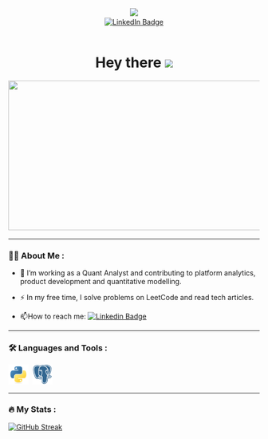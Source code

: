 <div id="header" align="center">
  <img src="https://media.giphy.com/media/PipIpOPttgmv7mDKGs/giphy.gif" width="100"/>
</div>

<div id="badges" align="center">
  <a href="https://www.linkedin.com/in/andrei-kornilov/">
    <img src="https://img.shields.io/badge/LinkedIn-gray?style=for-the-badge&logo=linkedin&logoColor=white" alt="LinkedIn Badge"/>
  </a>
</div>
<div id="counter" align="center">
  <img src="https://komarev.com/ghpvc/?username=AndreyKornilov&style=flat-square&color=blue" alt=""/>
</div> 
<h1 align="center">
  Hey there
  <img src="https://media.giphy.com/media/hvRJCLFzcasrR4ia7z/giphy.gif" width="30px"/>
</h1>

<div align="center">
  <img src="https://media.giphy.com/media/dWesBcTLavkZuG35MI/giphy.gif" width="600" height="300"/>
</div>

---

### :man_technologist: About Me :
- :telescope: I’m working as a Quant Analyst and contributing to platform analytics, product development and quantitative modelling.

- :zap: In my free time, I solve problems on LeetCode and read tech articles.

- :mailbox:How to reach me: [![Linkedin Badge](https://img.shields.io/badge/-Andrei_Kornilov-gray?style=flat&logo=Linkedin&logoColor=white)](https://www.linkedin.com/in/andrei-kornilov/)

---

### :hammer_and_wrench: Languages and Tools :
<div>
  <img src="https://github.com/devicons/devicon/blob/master/icons/python/python-original.svg" title="Python" alt="Python" width="40" height="40"/>&nbsp;
  <img src="https://github.com/devicons/devicon/blob/master/icons/postgresql/postgresql-plain.svg" title="Postgre" alt="Postgre" width="40" height="40"/>&nbsp;
</div>

---

### :fire: My Stats :

[![GitHub Streak](http://github-readme-streak-stats.herokuapp.com?user=AndreyKornilov&theme=light&background=ffffff)](https://git.io/streak-stats)
